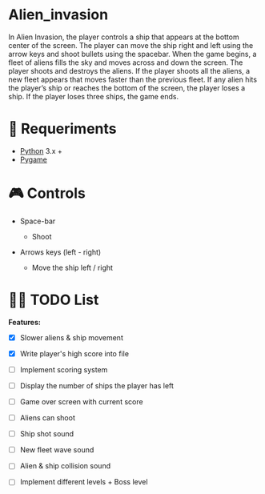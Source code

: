 # Alien_invasion
In Alien Invasion, the player controls a ship that appears at the bottom center of the screen. The player can move the ship right and left using the arrow keys and shoot bullets using the spacebar. When the game begins, a fleet of aliens fills the sky and moves across and down the screen. The player shoots and destroys the aliens. If the player shoots all the aliens, a new fleet appears that moves faster than the previous fleet. If any alien hits the player’s ship or reaches the bottom of the screen, the player loses a ship. If the player loses three ships, the game ends.

# 🔧 Requeriments
- [Python](https://www.python.org/) 3.x +
- [Pygame](https://www.pygame.org/)

# :video_game: Controls
- Space-bar
  - Shoot

- Arrows keys (left - right)
  - Move the ship left / right

# 👩‍💻 TODO List

**Features:**
- [x] Slower aliens & ship movement
- [x] Write player's high score into file
- [ ] Implement scoring system
- [ ] Display the number of ships the player has left
- [ ] Game over screen with current score
- [ ] Aliens can shoot
- [ ] Ship shot sound
- [ ] New fleet wave sound
- [ ] Alien & ship collision sound
- [ ] Implement different levels + Boss level

